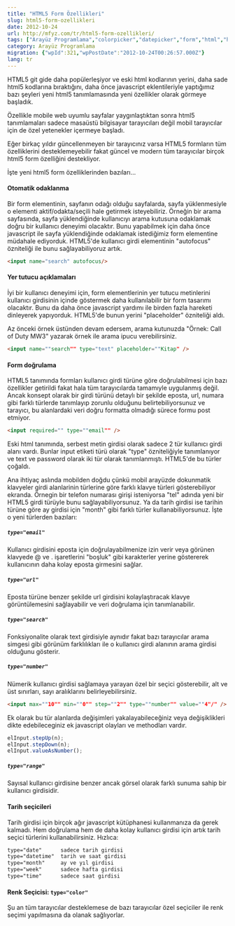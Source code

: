 ```yaml
---
title: "HTML5 Form Özellikleri"
slug: html5-form-ozellikleri
date: 2012-10-24
url: http://mfyz.com/tr/html5-form-ozellikleri/
tags: ["Arayüz Programlama","colorpicker","datepicker","form","html","html5","input","javascript","mobile"]
category: Arayüz Programlama
migration: {"wpId":321,"wpPostDate":"2012-10-24T00:26:57.000Z"}
lang: tr
---
```


HTML5 git gide daha popülerleşiyor ve eski html kodlarının yerini, daha sade html5 kodlarına bıraktığını, daha önce javascript eklentileriyle yaptığımız bazı şeyleri yeni html5 tanımlamasında yeni özellikler olarak görmeye başladık.

Özellikle mobile web uyumlu sayfalar yaygınlaştıktan sonra html5 tanımlamaları sadece masaüstü bilgisayar tarayıcıları değil mobil tarayıcılar için de özel yetenekler içermeye başladı.

Eğer birkaç yıldır güncellenmeyen bir tarayıcınız varsa HTML5 formların tüm özelliklerini desteklemeyebilir fakat güncel ve modern tüm tarayıcılar birçok html5 form özelliğini destekliyor.

İşte yeni html5 form özelliklerinden bazıları...

#### Otomatik odaklanma

Bir form elementinin, sayfanın odağı olduğu sayfalarda, sayfa yüklenmesiyle o elementi aktif/odakta/seçili hale getirmek isteyebiliriz. Örneğin bir arama sayfasında, sayfa yüklendiğinde kullanıcıyı arama kutusuna odaklamak doğru bir kullanıcı deneyimi olacaktır. Bunu yapabilmek için daha önce javascript ile sayfa yüklendiğinde odaklamak istediğimiz form elementine müdahale ediyorduk. HTML5'de kullanıcı girdi elementinin "autofocus" özniteliği ile bunu sağlayabiliyoruz artık.
```html
<input name="search" autofocus/>

```

#### Yer tutucu açıklamaları

İyi bir kullanıcı deneyimi için, form elementlerinin yer tutucu metinlerini kullanıcı girdisinin içinde göstermek daha kullanılabilir bir form tasarımı olacaktır. Bunu da daha önce javascript yardımı ile birden fazla hareketi dinleyerek yapıyorduk. HTML5'de bunun yerini "placeholder" özniteliği aldı.

Az önceki örnek üstünden devam edersem, arama kutunuzda "Örnek: Call of Duty MW3" yazarak örnek ile arama ipucu verebilirsiniz.
```html
<input name=""search"" type="text" placeholder=""Kitap" />
```

#### Form doğrulama

HTML5 tanımında formları kullanıcı girdi türüne göre doğrulabilmesi için bazı özellikler getirildi fakat hala tüm tarayıcılarda tamamıyle uygulanmış değil. Ancak konsept olarak bir girdi türünü detaylı bir şekilde eposta, url, numara gibi farklı türlerde tanımlayıp zorunlu olduğunu belirtebiliyorsunuz ve tarayıcı, bu alanlardaki veri doğru formatta olmadığı sürece formu post etmiyor.
```html
<input required="" type=""email"" />
```
Eski html tanımında, serbest metin girdisi olarak sadece 2 tür kullanıcı girdi alanı vardı. Bunlar input etiketi türü olarak "type" özniteliğiyle tanımlanıyor ve text ve password olarak iki tür olarak tanımlanmıştı. HTML5'de bu türler çoğaldı.

Ana ihtiyaç aslında mobilden doğdu çünkü mobil arayüzde dokunmatik klavyeler girdi alanlarinin türlerine göre farklı klavye türleri gösterebiliyor ekranda. Örnegin bir telefon numarası girişi isteniyorsa "tel" adında yeni bir HTML5 girdi türüyle bunu sağlayabiliyorsunuz. Ya da tarih girdisi ise tarihin türüne göre ay girdisi için "month" gibi farklı türler kullanabiliyorsunuz. İşte o yeni türlerden bazıları:

##### `type="email"`

Kullanıcı girdisini eposta için doğrulayabilmenize izin verir veya görünen klavyede @ ve . işaretlerini "boşluk" gibi karakterler yerine göstererek kullanıcının daha kolay eposta girmesini sağlar.

##### `type="url"`

Eposta türüne benzer şekilde url girdisini kolaylaştıracak klavye görüntülemesini sağlayabilir ve veri doğrulama için tanımlanabilir.

##### `type="search"`

Fonksiyonalite olarak text girdisiyle aynıdır fakat bazı tarayıcılar arama simgesi gibi görünüm farklılıkları ile o kullanıcı girdi alanının arama girdisi olduğunu gösterir.

##### `type="number"`

Nümerik kullanıcı girdisi sağlamaya yarayan özel bir seçici gösterebilir, alt ve üst sınırları, sayı aralıklarını belirleyebilirsiniz.
```html
<input max=""10"" min=""0"" step=""2"" type=""number"" value=""4"/" />

```
Ek olarak bu tür alanlarda değişimleri yakalayabileceğiniz veya değişiklikleri dikte edebileceginiz ek javascript olayları ve methodları vardır.
```js
elInput.stepUp(n);
elInput.stepDown(n);
elInput.valueAsNumber();

```

##### `type="range"`

Sayısal kullanıcı girdisine benzer ancak görsel olarak farklı sunuma sahip bir kullanıcı girdisidir.

#### Tarih seçicileri

Tarih girdisi için birçok ağır javascript kütüphanesi kullanmanıza da gerek kalmadı. Hem doğrulama hem de daha kolay kullanıcı girdisi için artık tarih seçici türlerini kullanabilirsiniz. Hızlıca:
```html
type="date"      sadece tarih girdisi
type="datetime"  tarih ve saat girdisi
type="month"     ay ve yıl girdisi
type="week"      sadece hafta girdisi
type="time"      sadece saat girdisi
```

#### Renk Seçicisi: `type="color"`

Şu an tüm tarayıcılar desteklemese de bazı tarayıcılar özel seçiciler ile renk seçimi yapılmasına da olanak sağlıyorlar.
